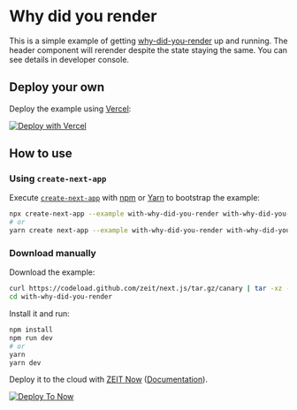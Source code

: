 # Why did you render

This is a simple example of getting [why-did-you-render](https://github.com/welldone-software/why-did-you-render) up and running.
The header component will rerender despite the state staying the same. You can see details in developer console.

## Deploy your own

Deploy the example using [Vercel](https://vercel.com):

[![Deploy with Vercel](https://vercel.com/button)](https://vercel.com/new/project?template=https://github.com/zeit/next.js/tree/canary/examples/with-why-did-you-render)

## How to use

### Using `create-next-app`

Execute [`create-next-app`](https://github.com/zeit/next.js/tree/canary/packages/create-next-app) with [npm](https://docs.npmjs.com/cli/init) or [Yarn](https://yarnpkg.com/lang/en/docs/cli/create/) to bootstrap the example:

```bash
npx create-next-app --example with-why-did-you-render with-why-did-you-render-app
# or
yarn create next-app --example with-why-did-you-render with-why-did-you-render-app
```

### Download manually

Download the example:

```bash
curl https://codeload.github.com/zeit/next.js/tar.gz/canary | tar -xz --strip=2 next.js-canary/examples/with-why-did-you-render
cd with-why-did-you-render
```

Install it and run:

```bash
npm install
npm run dev
# or
yarn
yarn dev
```

Deploy it to the cloud with [ZEIT Now](https://zeit.co/new?filter=next.js&utm_source=github&utm_medium=readme&utm_campaign=next-example) ([Documentation](https://nextjs.org/docs/deployment)).

[![Deploy To Now](https://deploy.now.sh/static/button.svg)](https://deploy.now.sh/?repo=https://github.com/zeit/next.js/tree/master/examples/with-why-did-you-render)
